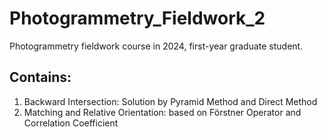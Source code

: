 # Photogrammetry_Fieldwork_2
Photogrammetry fieldwork course in 2024, first-year graduate student.
## Contains:
1. Backward Intersection: Solution by Pyramid Method and Direct Method
2. Matching and Relative Orientation: based on Förstner Operator and Correlation Coefficient
